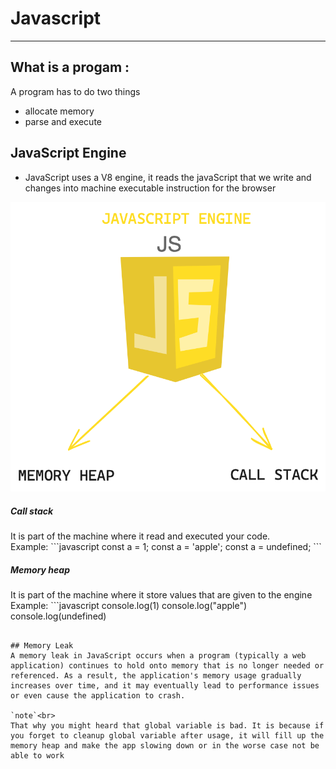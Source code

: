 # Javascript

---

## What is a progam :

A program has to do two things

- allocate memory
- parse and execute

## JavaScript Engine

- JavaScript uses a V8 engine, it reads the javaScript that we write and changes into machine executable instruction for the browser

![View Design](assets/JsEngine.png)

<h5>Call stack</h5>
It is part of the machine where it read and executed your code.
<br>
Example:
```javascript
const a = 1;
const a = 'apple';
const a = undefined;
```
<h5>Memory heap</h5>
It is part of the machine where it store values that are given to the engine
<br>
Example:
```javascript
console.log(1)
console.log("apple")
console.log(undefined)

```

## Memory Leak
A memory leak in JavaScript occurs when a program (typically a web application) continues to hold onto memory that is no longer needed or referenced. As a result, the application's memory usage gradually increases over time, and it may eventually lead to performance issues or even cause the application to crash.

`note`<br>
That why you might heard that global variable is bad. It is because if you forget to cleanup global variable after usage, it will fill up the memory heap and make the app slowing down or in the worse case not be able to work
